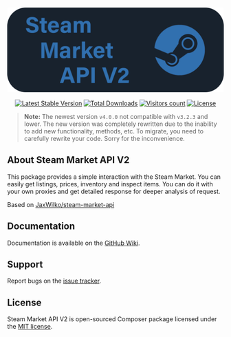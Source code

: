 <p align="center"><a href="https://github.com/Allyans3/steam-market-api-v2" target="_blank"><img src="https://raw.githubusercontent.com/Allyans3/steam-market-api-v2/ver4/images/steam-market-api-logo.png" width="600" alt="Steam-market-api-v2"></a></p>

<p align="center">
<a href="https://packagist.org/packages/Allyans3/steam-market-api-v2"><img src="https://img.shields.io/packagist/v/Allyans3/steam-market-api-v2?style=flat-square&logo=Composer" alt="Latest Stable Version"></a>
<a href="https://packagist.org/packages/Allyans3/steam-market-api-v2"><img src="https://img.shields.io/packagist/dt/Allyans3/steam-market-api-v2?style=flat-square&logo=Composer" alt="Total Downloads"></a>
<a href="https://github.com/Allyans3/steam-market-api-v2"><img src="https://hits.seeyoufarm.com/api/count/incr/badge.svg?url=https%3A%2F%2Fgithub.com%2FAllyans3%2Fsteam-market-api-v2&count_bg=%2344CC10&title_bg=%23555555&icon=github.svg&icon_color=%23E7E7E7&title=visitors&edge_flat=true" alt="Visitors count"></a>
<a href="https://github.com/Allyans3/steam-market-api-v2"><img src="https://img.shields.io/packagist/l/Allyans3/steam-market-api-v2?style=flat-square&color=3555555" alt="License"></a>
</p>

> **Note:** The newest version `v4.0.0` not compatible with `v3.2.3` and lower. The new version was completely rewritten due to the inability to add new functionality, methods, etc. To migrate, you need to carefully rewrite your code. Sorry for the inconvenience.  

## About Steam Market API V2

This package provides a simple interaction with the Steam Market. You can easily get listings, prices, inventory and inspect items. You can do it with your own proxies and get detailed response for deeper analysis of request. 

Based on [JaxWilko/steam-market-api](https://github.com/JaxWilko/steam-market-api)

## Documentation

Documentation is available on the [GitHub Wiki](https://github.com/Allyans3/steam-market-api-v2/wiki/).

## Support

Report bugs on the [issue tracker](https://github.com/Allyans3/steam-market-api-v2/issues).

## License

Steam Market API V2 is open-sourced Composer package licensed under the [MIT license](https://opensource.org/licenses/MIT).